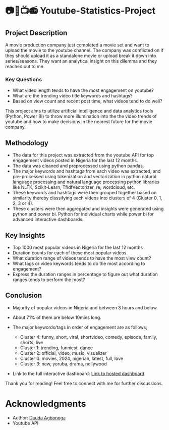 # 📷📸📺📻 Youtube-Statistics-Project

## Project Description
A movie production company just completed a movie set and want to upload the movie to the youtube channel. The company was conflicted on if they should upload it as a standalone movie or upload break it down into series/seasons. They want an analytical insight on this dilemma and they reached out to me. 

### Key Questions
- What video length tends to have the most engagement on youtube?
- What are the trending video title keywords and hashtags?
- Based on view count and recent post time, what videos tend to do well?

This project aims to utilize artificial intelligence and data analytics tools (Python, Power BI) to throw more illumination into the the video trends of youtube and how to make decisions in the nearest future for the movie company.

## Methodology

- The data for this project was extracted from the youtube API for top engagement videos posted in Nigeria for the last 12 months.
- The data was cleaned and preprocessed using python pandas.
- The major keywords and hashtags from each video was extracted, and pre-processed using tokenization and vectorization in python natural language processing and natural language processing  python libraries like NLTK, Scikit-Learn, TfidfVectorizer, re, wordcloud, etc.
- These keywords and hashtags were then grouped together based on similarity thereby classifying each videos into clusters of 4 (Cluster 0, 1, 2, 3 or 4).
- These clusters were then aggregated and insights were generated using python and power bi. Python for individual charts while power bi for advanced interactive dashboards.


## Key Insights

- Top 1000 most popular videos in Nigeria for the last 12 months
- Duration counts for each of these most popular videos.
- What duration range of videos tends to have the most view count?
- What tags or video keywords tends to do the most according to engagement?
- Express the duration ranges in percentage to figure out what duration ranges tends to perform the most?


## Conclusion
- Majority of popular videos in Nigeria and between 3 hours and below.
- About 71% of them are below 10mins long.
- The major keywords/tags in order of engagement are as follows;
    - Cluster 4: funny, short, viral, shortvideo, comedy, episode, family, shorts, live
    - Cluster 1: trending, funniest, dance
    - Cluster 2: official, video, music, visualizer
    - Cluster 0: movies, 2024, nigerian, latest, full, love
    - Cluster 3: new, yoruba, drama, nollywood

- Link to the full interactive dashboard: [Link to hosted dashboard](https://dee-ui.github.io/git-page/)



Thank you for reading! Feel free to connect with me for further discussions.

# Acknowledgments
- Author: [Dauda Agbonoga](mailto:daudaagbonoga@gmail.com)
- Youtube API
